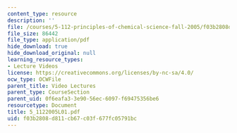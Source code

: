 ```yaml
---
content_type: resource
description: ''
file: /courses/5-112-principles-of-chemical-science-fall-2005/f03b2808d811cb67c03f677fc05791bc_5_1122005L01.pdf
file_size: 86442
file_type: application/pdf
hide_download: true
hide_download_original: null
learning_resource_types:
- Lecture Videos
license: https://creativecommons.org/licenses/by-nc-sa/4.0/
ocw_type: OCWFile
parent_title: Video Lectures
parent_type: CourseSection
parent_uid: 0f6eafa3-3e90-56ec-6097-f69475356be6
resourcetype: Document
title: 5_1122005L01.pdf
uid: f03b2808-d811-cb67-c03f-677fc05791bc
---
```

